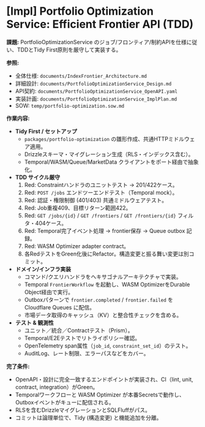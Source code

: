 ﻿# [Impl] Portfolio Optimization Service: Efficient Frontier API (TDD)

**課題:** PortfolioOptimizationService のジョブ/フロンティア/制約APIを仕様に従い、TDDとTidy First原則を厳守して実装する。

**参照:**
- 全体仕様: `documents/IndexFrontier_Architecture.md`
- 詳細設計: `documents/PortfolioOptimizationService_Design.md`
- API契約: `documents/PortfolioOptimizationService_OpenAPI.yaml`
- 実装計画: `documents/PortfolioOptimizationService_ImplPlan.md`
- SOW: `temp/portfolio-optimization.sow.md`

**作業内容:**
- **Tidy First / セットアップ**
  - `packages/portfolio-optimization` の雛形作成、共通HTTPミドルウェア適用。
  - Drizzleスキーマ・マイグレーション生成（RLS・インデックス含む）。
  - Temporal/WASM/Queue/MarketData クライアントをポート経由で抽象化。
- **TDD サイクル厳守**
  1. Red: Constraintハンドラのユニットテスト → 201/422ケース。
  2. Red: `POST /jobs` エンドツーエンドテスト（Temporal mock）。
  3. Red: 認証・権限制御 (401/403) 共通ミドルウェアテスト。
  4. Red: Job重複409、目標リターン範囲422。
  5. Red: `GET /jobs/{id}` / `GET /frontiers` / `GET /frontiers/{id}` フィルタ・404ケース。
  6. Red: Temporal完了イベント処理 → frontier保存 → Queue outbox 記録。
  7. Red: WASM Optimizer adapter contract。
  8. 各RedテストをGreen化後にRefactor。構造変更と振る舞い変更は別コミット。
- **ドメイン/インフラ実装**
  - コマンド/クエリハンドラをヘキサゴナルアーキテクチャで実装。
  - Temporal `FrontierWorkflow` を起動し、WASM OptimizerをDurable Object経由で実行。
  - Outboxパターンで `frontier.completed` / `frontier.failed` を Cloudflare Queues に配信。
  - 市場データ取得のキャッシュ（KV）と整合性チェックを含める。
- **テスト & 観測性**
  - ユニット／統合／Contractテスト（Prism）。
  - Temporal/E2Eテストでリトライポリシー確認。
  - OpenTelemetry span属性（`job_id`, `constraint_set_id`）のテスト。
  - AuditLog、レート制限、エラーパスなどをカバー。

**完了条件:**
- OpenAPI・設計に完全一致するエンドポイントが実装され、CI（lint, unit, contract, integration）がGreen。
- Temporalワークフローと WASM Optimizer が本番Secretsで動作し、Outboxイベントがキューに配信される。
- RLSを含むDrizzleマイグレーションとSQLFluffがパス。
- コミットは論理単位で、Tidy (構造変更) と機能追加を分離。
